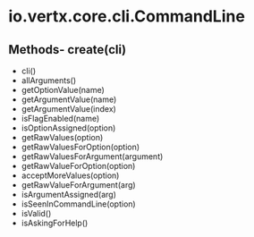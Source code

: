 # io.vertx.core.cli.CommandLine
## Methods- create(cli)
- cli()
- allArguments()
- getOptionValue(name)
- getArgumentValue(name)
- getArgumentValue(index)
- isFlagEnabled(name)
- isOptionAssigned(option)
- getRawValues(option)
- getRawValuesForOption(option)
- getRawValuesForArgument(argument)
- getRawValueForOption(option)
- acceptMoreValues(option)
- getRawValueForArgument(arg)
- isArgumentAssigned(arg)
- isSeenInCommandLine(option)
- isValid()
- isAskingForHelp()
